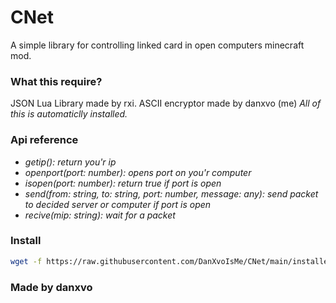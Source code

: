 # CNet
A simple library for controlling linked card in open computers minecraft mod.

### What this require?
JSON Lua Library made by rxi.
ASCII encryptor made by danxvo (me)
*All of this is automaticlly installed.*

### Api reference
- *getip(): return you'r ip*
- *openport(port: number): opens port on you'r computer*
- *isopen(port: number): return true if port is open*
- *send(from: string, to: string, port: number, message: any): send packet to decided server or computer if port is open*
- *recive(mip: string): wait for a packet*

### Install
```bash
wget -f https://raw.githubusercontent.com/DanXvoIsMe/CNet/main/installer.lua /tmp/installer.lua && lua /tmp/installer.lua
```

### Made by danxvo
